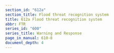```yaml
---
section_id: "612a"
section_title: Flood threat recognition system
title: 612a Flood threat recognition system
abbr: FTR
series_id: "600"
series_title: Warning and Response
page_in_manual: 610-8
document_depth: 4
---
```

